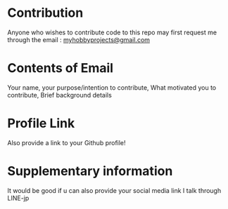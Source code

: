 # Contribution
Anyone who wishes to contribute code to this repo may first request me through the email : myhobbyprojects@gmail.com

# Contents of Email
Your name, your purpose/intention to contribute,
What motivated you to contribute,
Brief background details

# Profile Link
Also provide a link to your Github profile!

# Supplementary information
It would be good if u can also provide your social media link
I talk through LINE-jp 

